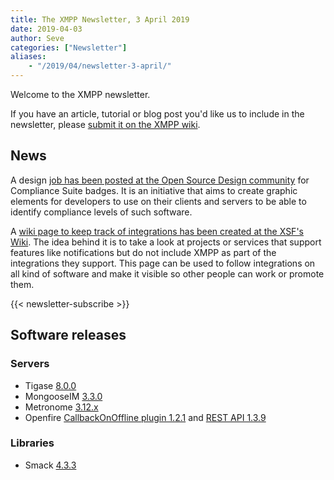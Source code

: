 ```yaml
---
title: The XMPP Newsletter, 3 April 2019
date: 2019-04-03
author: Seve
categories: ["Newsletter"]
aliases:
    - "/2019/04/newsletter-3-april/"
---
```


Welcome to the XMPP newsletter.

If you have an article, tutorial or blog post you'd like us to include in the
newsletter, please [submit it on the XMPP wiki](https://wiki.xmpp.org/web/News_and_Articles_for_the_next_XMPP_Newsletter).

## News

A design [job has been posted at the Open Source Design community](https://opensourcedesign.net/jobs/jobs/2019-03-19-design-of-badges-for-different-xmpp-compliance-levels) for Compliance Suite badges.
It is an initiative that aims to create graphic elements for developers to use on their clients and servers to be able to identify compliance levels of such software.

A [wiki page to keep track of integrations has been created at the XSF's Wiki](https://wiki.xmpp.org/web/Integrations). The idea behind it is to take a look at projects or services that support features like notifications but do not include XMPP as part of the integrations they support.
This page can be used to follow integrations on all kind of software and make it visible so other people can work or promote them.

{{< newsletter-subscribe >}}


## Software releases

### Servers

* Tigase [8.0.0](https://tigase.net/blog-entry/tigase-xmpp-server-800-general-availability-released)
* MongooseIM [3.3.0](https://www.erlang-solutions.com/blog/mongooseim-3-3-0-supporting-happy-relations.html)
* Metronome [3.12.x](https://metronome.im/changelogs/3_12)
* Openfire [CallbackOnOffline plugin 1.2.1](https://discourse.igniterealtime.org/t/callbackonoffline-openfire-plugin-1-2-1-released/84602) and [REST API 1.3.9](https://discourse.igniterealtime.org/t/rest-api-openfire-plugin-1-3-9-released/84622)

### Libraries

* Smack [4.3.3](https://discourse.igniterealtime.org/t/smack-4-3-3-released/84572)
